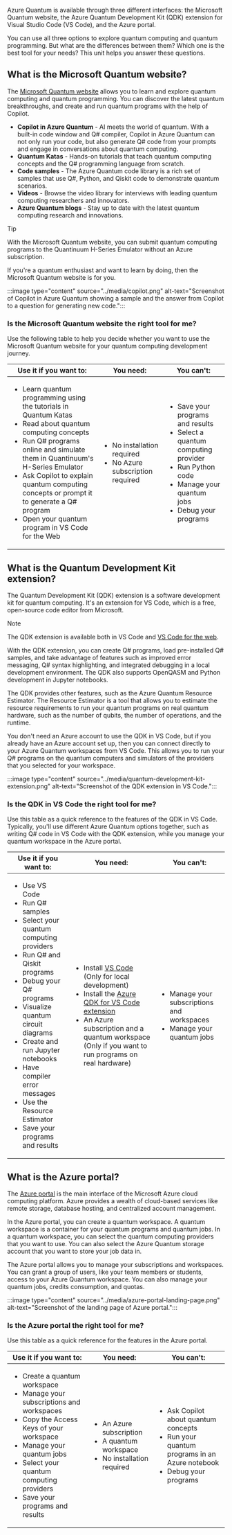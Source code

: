 Azure Quantum is available through three different interfaces: the Microsoft Quantum website, the Azure Quantum Development Kit (QDK) extension for Visual Studio Code (VS Code), and the Azure portal.

You can use all three options to explore quantum computing and quantum programming. But what are the differences between them? Which one is the best tool for your needs? This unit helps you answer these questions.

## What is the Microsoft Quantum website?

The [Microsoft Quantum website](https://quantum.microsoft.com/) allows you to learn and explore quantum computing and quantum programming. You can discover the latest quantum breakthroughs, and create and run quantum programs with the help of Copilot.

- **Copilot in Azure Quantum** - AI meets the world of quantum. With a built-in code window and Q# compiler, Copilot in Azure Quantum can not only run your code, but also generate Q# code from your prompts and engage in conversations about quantum computing.
- **Quantum Katas** - Hands-on tutorials that teach quantum computing concepts and the Q# programming language from scratch.
- **Code samples** - The Azure Quantum code library is a rich set of samples that use Q#, Python, and Qiskit code to demonstrate quantum scenarios.
- **Videos** - Browse the video library for interviews with leading quantum computing researchers and innovators.
- **Azure Quantum blogs** - Stay up to date with the latest quantum computing research and innovations.

> [!TIP]
> With the Microsoft Quantum website, you can submit quantum computing programs to the Quantinuum H-Series Emulator without an Azure subscription.

If you're a quantum enthusiast and want to learn by doing, then the Microsoft Quantum website is for you.

:::image type="content" source="../media/copilot.png" alt-text="Screenshot of Copilot in Azure Quantum showing a sample and the answer from Copilot to a question for generating new code.":::

### Is the Microsoft Quantum website the right tool for me?

Use the following table to help you decide whether you want to use the Microsoft Quantum website for your quantum computing development journey.

| Use it if you want to: | You need: | You can't: |
| --- | --- | --- |
| <ul><li>Learn quantum programming using the tutorials in Quantum Katas</li><li>Read about quantum computing concepts</li><li>Run Q# programs online and simulate them in Quantinuum's H-Series Emulator</li><li>Ask Copilot to explain quantum computing concepts or prompt it to generate a Q# program</li><li>Open your quantum program in VS Code for the Web</li></ul> | <ul><li>No installation required</li><li>No Azure subscription required</li><ul> | <ul><li>Save your programs and results</li><li>Select a quantum computing provider</li><li>Run Python code</li><li>Manage your quantum jobs</li><li>Debug your programs</li></ul>|

## What is the Quantum Development Kit extension?

The Quantum Development Kit (QDK) extension is a software development kit for quantum computing. It's an extension for VS Code, which is a free, open-source code editor from Microsoft.

> [!NOTE]
> The QDK extension is available both in VS Code and [VS Code for the web](https://vscode.dev/quantum).

With the QDK extension, you can create Q# programs, load pre-installed Q# samples, and take advantage of features such as improved error messaging, Q# syntax highlighting, and integrated debugging in a local development environment. The QDK also supports OpenQASM and Python development in Jupyter notebooks.

The QDK provides other features, such as the Azure Quantum Resource Estimator. The Resource Estimator is a tool that allows you to estimate the resource requirements to run your quantum programs on real quantum hardware, such as the number of qubits, the number of operations, and the runtime.

You don't need an Azure account to use the QDK in VS Code, but if you already have an Azure account set up, then you can connect directly to your Azure Quantum workspaces from VS Code. This allows you to run your Q# programs on the quantum computers and simulators of the providers that you selected for your workspace.

:::image type="content" source="../media/quantum-development-kit-extension.png" alt-text="Screenshot of the QDK extension in VS Code.":::

### Is the QDK in VS Code the right tool for me?

Use this table as a quick reference to the features of the QDK in VS Code. Typically, you'll use different Azure Quantum options together, such as writing Q# code in VS Code with the QDK extension, while you manage your quantum workspace in the Azure portal.

| Use it if you want to: | You need: | You can't: |
| --- | --- | --- |
| <ul><li>Use VS Code</li><li>Run Q# samples</li><li>Select your quantum computing providers</li><li>Run Q# and Qiskit programs</li><li>Debug your Q# programs</li><li>Visualize quantum circuit diagrams</li><li>Create and run Jupyter notebooks</li><li>Have compiler error messages</li><li>Use the Resource Estimator</li><li>Save your programs and results</li></ul> | <ul><li>Install [VS Code](https://code.visualstudio.com/) (Only for local development)</li><li>Install the [Azure QDK for VS Code extension](https://marketplace.visualstudio.com/items?itemName=quantum.qsharp-lang-vscode) </li><li>An Azure subscription and a quantum workspace (Only if you want to run programs on real hardware)</li></ul> | <ul><li>Manage your subscriptions and workspaces</li><li>Manage your quantum jobs</li></ul> |

## What is the Azure portal?

The [Azure portal](https://portal.azure.com) is the main interface of the Microsoft Azure cloud computing platform. Azure provides a wealth of cloud-based services like remote storage, database hosting, and centralized account management.

In the Azure portal, you can create a quantum workspace. A quantum workspace is a container for your quantum programs and quantum jobs. In a quantum workspace, you can select the quantum computing providers that you want to use. You can also select the Azure Quantum storage account that you want to store your job data in.

The Azure portal allows you to manage your subscriptions and workspaces. You can grant a group of users, like your team members or students, access to your Azure Quantum workspace. You can also manage your quantum jobs, credits consumption, and quotas.

:::image type="content" source="../media/azure-portal-landing-page.png" alt-text="Screenshot of the landing page of Azure portal.":::

### Is the Azure portal the right tool for me?

Use this table as a quick reference for the features in the Azure portal.

| Use it if you want to: | You need: | You can't: |
| --- | --- | --- |
| <ul><li>Create a quantum workspace</li><li>Manage your subscriptions and workspaces</li><li>Copy the Access Keys of your workspace</li><li>Manage your quantum jobs</li><li>Select your quantum computing providers</li><li>Save your programs and results</li></ul> | <ul><li>An Azure subscription</li><li>A quantum workspace</li><li>No installation required</li></ul> | <ul><li>Ask Copilot about quantum concepts</li><li>Run your quantum programs in an Azure notebook</li><li>Debug your programs |
